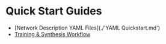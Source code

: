 # Quick Start Guides

* [Network Description YAML Files](./'YAML Quickstart.md')
* [Training & Synthesis Workflow](./MAX78000_Workflow_Guide.md)
